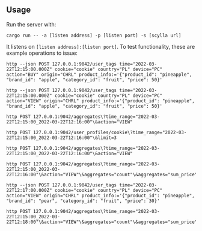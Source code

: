 ## Usage
Run the server with:
```shell
cargo run -- -a [listen address] -p [listen port] -s [scylla url]
```
It listens on `[listen address]:[listen port]`. To test functionality, these are example operations to issue:

```shell
http --json POST 127.0.0.1:9042/user_tags time="2022-03-22T12:15:00.000Z" cookie="cookie" country="PL" device="PC" action="BUY" origin="CHRL" product_info:='{"product_id": "pineapple", "brand_id": "apple", "category_id": "fruit", "price": 50}'
```

```shell
http --json POST 127.0.0.1:9042/user_tags time="2022-03-22T12:15:00.000Z" cookie="cookie" country="PL" device="PC" action="VIEW" origin="CHRL" product_info:='{"product_id": "pineapple", "brand_id": "apple", "category_id": "fruit", "price": 50}'
```

```shell
http POST 127.0.0.1:9042/aggregates\?time_range="2022-03-22T12:15:00_2022-03-22T12:16:00"\&action="VIEW"
```

```shell
http POST 127.0.0.1:9042/user_profiles/cookie\?time_range="2022-03-22T12:15:00_2022-03-22T12:16:00"\&limit=3
```

```shell
http POST 127.0.0.1:9042/aggregates\?time_range="2022-03-22T12:15:00_2022-03-22T12:16:00"\&action="VIEW"
```

```shell
http POST 127.0.0.1:9042/aggregates\?time_range="2022-03-22T12:15:00_2022-03-22T12:16:00"\&action="VIEW"\&aggregates="count"\&aggregates="sum_price"
```

```shell
http --json POST 127.0.0.1:9042/user_tags time="2022-03-22T12:17:00.000Z" cookie="cookie" country="PL" device="PC" action="VIEW" origin="CHRL" product_info:='{"product_id": "pineapple", "brand_id": "pear", "category_id": "fruit", "price": 30}'
```

```shell
http POST 127.0.0.1:9042/aggregates\?time_range="2022-03-22T12:15:00_2022-03-22T12:18:00"\&action="VIEW"\&aggregates="count"\&aggregates="sum_price"
```